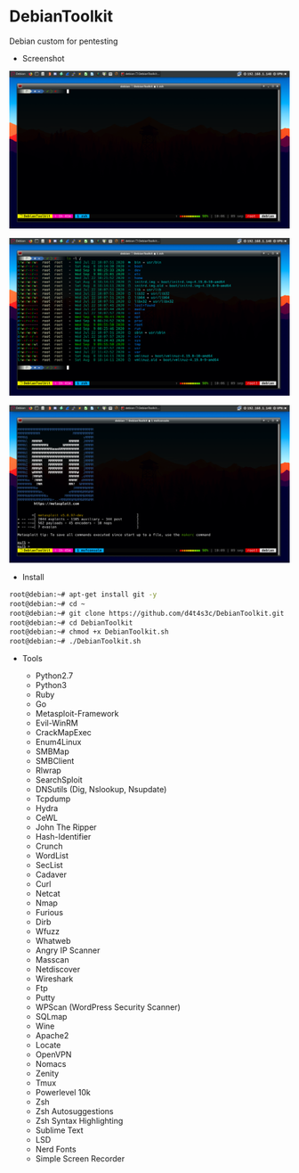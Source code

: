 # DebianToolkit

Debian custom for pentesting


* Screenshot

![](/screenshot/a.png)

![](/screenshot/b.png)

![](/screenshot/c.png)


* Install

```bash
root@debian:~# apt-get install git -y
root@debian:~# cd ~
root@debian:~# git clone https://github.com/d4t4s3c/DebianToolkit.git
root@debian:~# cd DebianToolkit
root@debian:~# chmod +x DebianToolkit.sh
root@debian:~# ./DebianToolkit.sh
```

* Tools

  * Python2.7
  * Python3
  * Ruby
  * Go
  * Metasploit-Framework
  * Evil-WinRM
  * CrackMapExec
  * Enum4Linux
  * SMBMap
  * SMBClient
  * Rlwrap
  * SearchSploit
  * DNSutils (Dig, Nslookup, Nsupdate)
  * Tcpdump
  * Hydra
  * CeWL
  * John The Ripper
  * Hash-Identifier
  * Crunch
  * WordList
  * SecList
  * Cadaver
  * Curl
  * Netcat
  * Nmap
  * Furious
  * Dirb
  * Wfuzz
  * Whatweb
  * Angry IP Scanner
  * Masscan
  * Netdiscover
  * Wireshark
  * Ftp
  * Putty
  * WPScan (WordPress Security Scanner)
  * SQLmap
  * Wine
  * Apache2
  * Locate
  * OpenVPN
  * Nomacs
  * Zenity
  * Tmux
  * Powerlevel 10k
  * Zsh
  * Zsh Autosuggestions
  * Zsh Syntax Highlighting
  * Sublime Text
  * LSD
  * Nerd Fonts
  * Simple Screen Recorder
